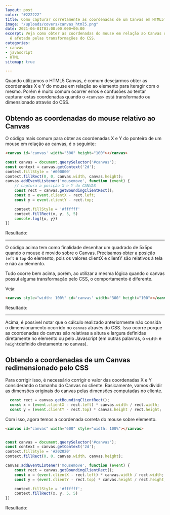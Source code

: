 ```yaml
---
layout: post
color: "#222222"
title: Como capturar corretamente as coordenadas de um Canvas em HTML5?
image: "/uploads/covers/canvas_html5.png"
date: 2021-06-01T03:00:00.000+00:00
excerpt: Veja como obter as coordenadas do mouse em relação ao Canvas quando o mesmo
  é afetado pelas transformações do CSS.
categories:
- canvas
- javascript
- HTML
sitemap: true

---
```

Quando utilizamos o HTML5 Canvas, é comum desejarmos obter as coordenadas X e Y do mouse em relação ao elemento para iteragir com o mesmo. Porém é muito comum ocorrer erros e confusões ao tentar capturar estas coordenadas quando o `<canvas>` está transformado ou dimensionado através do CSS.



## Obtendo as coordenadas do mouse relativo ao Canvas

O código mais comum para obter as coordenadas X e Y do ponteiro de um mouse em relação ao canvas, é o seguinte:

```html
<canvas id='canvas' width="300" height="100"></canvas>
```

```javascript
const canvas = document.querySelector('#canvas');
const context = canvas.getContext('2d');
context.fillStyle = '#000000'
context.fillRect(0, 0, canvas.width, canvas.height);
canvas.addEventListener('mousemove', function (event) {
    // captura a posição X e Y do CANVAS 
    const rect = canvas.getBoundingClientRect();
    const x = event.clientX - rect.left;
    const y = event.clientY - rect.top;

    context.fillStyle = '#ffffff'
    context.fillRect(x, y, 5, 5)
    console.log({x, y})  
})
```


Resultado:
<canvas title="Passe o mouse sobre o Canvas" id='canvas-normal' width="500" height="100"></canvas>


<script>
document.addEventListener('DOMContentLoaded', function () {
    const canvas = document.querySelector('#canvas-normal');
    const context = canvas.getContext('2d');
    context.fillStyle = '#000000'
    context.fillRect(0, 0, canvas.width, canvas.height);
    canvas.addEventListener('mousemove', function (event) {
        const rect = canvas.getBoundingClientRect();
        const x = event.clientX - rect.left;
        const y = event.clientY - rect.top;
        context.fillStyle = '#ffffff'
        context.fillRect(x, y, 5, 5)
        
    })
})
</script>

***

O código acima tem como finalidade desenhar um quadrado de 5x5px quando o mouse é movido sobre o Canvas. Precisamos obter a posição `left` e `top` do elemento, pois os valores clientX e clientY são relativos à tela e não ao elemento.

Tudo ocorre bem acima, porém,
ao utilizar a mesma lógica quando o canvas possui alguma transformação pelo CSS, o comportamento é diferente.

Veja:

```html
<canvas style="width: 100%" id='canvas' width="300" height="100"></canvas>
```


Resultado:

<canvas style="width:  100%" id='canvas-errado' width="500" height="100"></canvas>


<script>
document.addEventListener('DOMContentLoaded', function () {
    const canvas = document.querySelector('#canvas-errado');
    const context = canvas.getContext('2d');
    context.fillStyle = '#000000'
    context.fillRect(0, 0, canvas.width, canvas.height);
    canvas.addEventListener('mousemove', function (event) {
        const rect = canvas.getBoundingClientRect();
        const x = event.clientX - rect.left;
        const y = event.clientY - rect.top;
        context.fillStyle = '#ffffff'
        context.fillRect(x, y, 5, 5)
        
    })
});
</script>

---


Acima, é possivel notar que o cálculo realizado anteriormente não consida o dimensionamento ocorrido no `canvas` através do CSS. Isso ocorre porque as coordenadas do canvas são relativas a altura e largura definidas diretamente no elemento ou pelo Javascript (em outras palavras, o `width` e `height`definido diretamente no canvas).


## Obtendo a coordenadas de um Canvas redimensionado pelo CSS


Para corrigir isso, é necessário corrigir o valor das coordenadas X e Y considerando o tamanho do Canvas no cliente. Basicamente, vamos dividir as dimensões originais do canvas pelas dimensões computadas no cliente.



```javascript
  const rect = canvas.getBoundingClientRect();
  const x = (event.clientX - rect.left) * canvas.width / rect.width;
  const y = (event.clientY - rect.top) * canvas.height / rect.height;

```


Com isso, agora temos a coordenada correta do mouse sobre elemento.

```html
<canvas id="canvas" width="600" style="width: 100%"></canvas>
```

```javascript

const canvas = document.querySelector('#canvas');
const context = canvas.getContext('2d');
context.fillStyle = '#202020'
context.fillRect(0, 0, canvas.width, canvas.height);

canvas.addEventListener('mousemove', function (event) {
    const rect = canvas.getBoundingClientRect();
    const x = (event.clientX - rect.left) * canvas.width / rect.width;
    const y = (event.clientY - rect.top) * canvas.height / rect.height;

    context.fillStyle = '#ffffff';
    context.fillRect(x, y, 5, 5)
})
```

Resultado:

<canvas id='canvas-correto' width="600" style="width: 100%"></canvas>

<script>
document.addEventListener('DOMContentLoaded', function (e) {
    const canvas = document.querySelector('#canvas-correto');
    const context = canvas.getContext('2d');
    context.fillStyle = '#202020'
    context.fillRect(0, 0, canvas.width, canvas.height);
    canvas.addEventListener('mousemove', function (event) {

        const rect = canvas.getBoundingClientRect();

        const x = (event.clientX - rect.left) * canvas.width / rect.width;
        const y = (event.clientY - rect.top) * canvas.height / rect.height;

        context.fillStyle = '#ffffff'
        context.fillRect(x, y, 5, 5)

        
    })
});
</script>